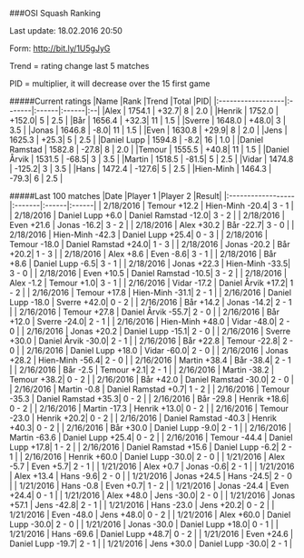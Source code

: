 ###OSI Squash Ranking

Last update: 18.02.2016 20:50

Form: http://bit.ly/1U5gJyG

Trend = rating change last 5 matches

PID = multiplier, it will decrease over the 15 first game

#####Current ratings
|Name              |Rank   |Trend |Total  |PID|
|:------------------|:-------|:------|:------|:--|
|Alex               | 1754.1 | +32.7| 8 | 2.0 |
|Henrik             | 1752.0 | +152.0| 5 | 2.5 |
|Bår                | 1656.4 | +32.3| 11 | 1.5 |
|Sverre             | 1648.0 | +48.0| 3 | 3.5 |
|Jonas              | 1646.8 | -8.0| 11 | 1.5 |
|Even               | 1630.8 | +29.9| 8 | 2.0 |
|Jens               | 1625.3 | +25.3| 5 | 2.5 |
|Daniel Lupp        | 1594.8 | -8.2| 16 | 1.0 |
|Daniel Ramstad     | 1582.8 | -27.8| 8 | 2.0 |
|Temour             | 1555.5 | +40.8| 11 | 1.5 |
|Daniel Årvik       | 1531.5 | -68.5| 3 | 3.5 |
|Martin             | 1518.5 | -81.5| 5 | 2.5 |
|Vidar              | 1474.8 | -125.2| 3 | 3.5 |
|Hans               | 1472.4 | -127.6| 5 | 2.5 |
|Hien-Minh          | 1464.3 | -79.3| 6 | 2.5 |

#####Last 100 matches
|Date              |Player 1   |Player 2 |Result| 
|:------------------|:-------|:------|:------|
| 2/18/2016 | Temour +12.2 | Hien-Minh -20.4| 3 - 1 |
| 2/18/2016 | Daniel Lupp +6.0 | Daniel Ramstad -12.0| 3 - 2 |
| 2/18/2016 | Even +21.6 | Jonas -16.2| 3 - 2 |
| 2/18/2016 | Alex +30.2 | Bår -22.7| 3 - 0 |
| 2/18/2016 | Hien-Minh -42.3 | Daniel Lupp +25.4| 0 - 3 |
| 2/18/2016 | Temour -18.0 | Daniel Ramstad +24.0| 1 - 3 |
| 2/18/2016 | Jonas -20.2 | Bår +20.2| 1 - 3 |
| 2/18/2016 | Alex +8.6 | Even -8.6| 3 - 1 |
| 2/18/2016 | Bår +8.6 | Daniel Lupp -6.5| 3 - 1 |
| 2/18/2016 | Jonas +22.3 | Hien-Minh -33.5| 3 - 0 |
| 2/18/2016 | Even +10.5 | Daniel Ramstad -10.5| 3 - 2 |
| 2/18/2016 | Alex -1.2 | Temour +1.0| 3 - 1 |
| 2/16/2016 | Vidar -17.2 | Daniel Årvik +17.2| 1 - 2 |
| 2/16/2016 | Temour +17.8 | Hien-Minh -31.1| 2 - 1 |
| 2/16/2016 | Daniel Lupp -18.0 | Sverre +42.0| 0 - 2 |
| 2/16/2016 | Bår +14.2 | Jonas -14.2| 2 - 1 |
| 2/16/2016 | Temour +27.8 | Daniel Årvik -55.7| 2 - 0 |
| 2/16/2016 | Bår +12.0 | Sverre -24.0| 2 - 1 |
| 2/16/2016 | Hien-Minh +48.0 | Vidar -48.0| 2 - 0 |
| 2/16/2016 | Jonas +20.2 | Daniel Lupp -15.1| 2 - 0 |
| 2/16/2016 | Sverre +30.0 | Daniel Årvik -30.0| 2 - 1 |
| 2/16/2016 | Bår +22.8 | Temour -22.8| 2 - 0 |
| 2/16/2016 | Daniel Lupp +18.0 | Vidar -60.0| 2 - 0 |
| 2/16/2016 | Jonas +28.2 | Hien-Minh -56.4| 2 - 0 |
| 2/16/2016 | Martin +38.4 | Bår -38.4| 2 - 1 |
| 2/16/2016 | Bår -2.5 | Temour +2.1| 2 - 1 |
| 2/16/2016 | Martin -38.2 | Temour +38.2| 0 - 2 |
| 2/16/2016 | Bår +42.0 | Daniel Ramstad -30.0| 2 - 0 |
| 2/16/2016 | Martin -0.8 | Daniel Ramstad +0.7| 1 - 2 |
| 2/16/2016 | Temour -35.3 | Daniel Ramstad +35.3| 0 - 2 |
| 2/16/2016 | Bår -29.8 | Henrik +18.6| 0 - 2 |
| 2/16/2016 | Martin -17.3 | Henrik +13.0| 0 - 2 |
| 2/16/2016 | Temour -23.0 | Henrik +20.2| 0 - 2 |
| 2/16/2016 | Daniel Ramstad -40.3 | Henrik +40.3| 0 - 2 |
| 2/16/2016 | Bår +30.0 | Daniel Lupp -9.0| 2 - 1 |
| 2/16/2016 | Martin -63.6 | Daniel Lupp +25.4| 0 - 2 |
| 2/16/2016 | Temour -44.4 | Daniel Lupp +17.8| 1 - 2 |
| 2/16/2016 | Daniel Ramstad +15.6 | Daniel Lupp -6.2| 2 - 1 |
| 2/16/2016 | Henrik +60.0 | Daniel Lupp -30.0| 2 - 0 |
| 1/21/2016 | Alex -5.7 | Even +5.7| 2 - 1 |
| 1/21/2016 | Alex +0.7 | Jonas -0.6| 2 - 1 |
| 1/21/2016 | Alex +13.4 | Hans -9.6| 2 - 0 |
| 1/21/2016 | Jonas +24.5 | Hans -24.5| 2 - 0 |
| 1/21/2016 | Hans -0.8 | Even +0.7| 1 - 2 |
| 1/21/2016 | Jonas -24.4 | Even +24.4| 0 - 1 |
| 1/21/2016 | Alex +48.0 | Jens -30.0| 2 - 0 |
| 1/21/2016 | Jonas +57.1 | Jens -42.8| 2 - 1 |
| 1/21/2016 | Hans -23.0 | Jens +20.2| 0 - 2 |
| 1/21/2016 | Even -48.0 | Jens +48.0| 0 - 2 |
| 1/21/2016 | Alex +60.0 | Daniel Lupp -30.0| 2 - 0 |
| 1/21/2016 | Jonas -30.0 | Daniel Lupp +18.0| 0 - 1 |
| 1/21/2016 | Hans -69.6 | Daniel Lupp +48.7| 0 - 2 |
| 1/21/2016 | Even +24.6 | Daniel Lupp -19.7| 2 - 1 |
| 1/21/2016 | Jens +30.0 | Daniel Lupp -30.0| 2 - 1 |
